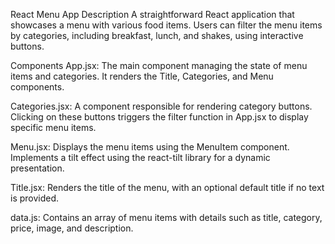 React Menu App
Description
A straightforward React application that showcases a menu with various food items. Users can filter the menu items by categories, including breakfast, lunch, and shakes, using interactive buttons.

Components
App.jsx: The main component managing the state of menu items and categories. It renders the Title, Categories, and Menu components.

Categories.jsx: A component responsible for rendering category buttons. Clicking on these buttons triggers the filter function in App.jsx to display specific menu items.

Menu.jsx: Displays the menu items using the MenuItem component. Implements a tilt effect using the react-tilt library for a dynamic presentation.

Title.jsx: Renders the title of the menu, with an optional default title if no text is provided.

data.js: Contains an array of menu items with details such as title, category, price, image, and description.